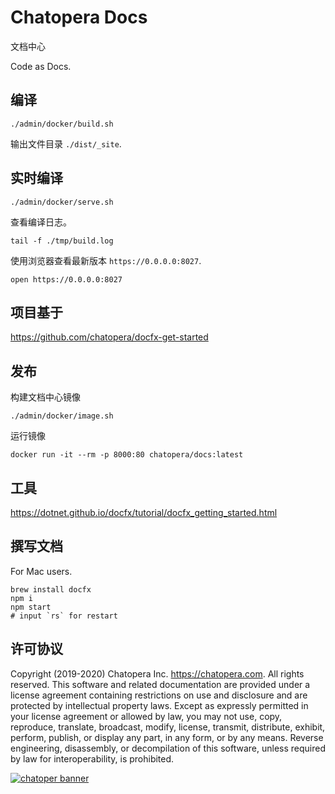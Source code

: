 # Chatopera Docs

文档中心

Code as Docs.

## 编译

```
./admin/docker/build.sh
```

输出文件目录 `./dist/_site`.

## 实时编译

```
./admin/docker/serve.sh
```

查看编译日志。

```
tail -f ./tmp/build.log
```

使用浏览器查看最新版本 `https://0.0.0.0:8027`.

```
open https://0.0.0.0:8027
```

## 项目基于

https://github.com/chatopera/docfx-get-started

## 发布

构建文档中心镜像

```
./admin/docker/image.sh
```

运行镜像

```
docker run -it --rm -p 8000:80 chatopera/docs:latest
```

## 工具

https://dotnet.github.io/docfx/tutorial/docfx_getting_started.html

## 撰写文档

For Mac users.

```
brew install docfx
npm i
npm start
# input `rs` for restart
```

## 许可协议

Copyright (2019-2020) Chatopera Inc. <https://chatopera.com>. All rights reserved.
This software and related documentation are provided under a license agreement containing restrictions on use and disclosure and are protected by intellectual property laws.
Except as expressly permitted in your license agreement or allowed by law, you may not use, copy, reproduce, translate, broadcast, modify, license, transmit, distribute, exhibit, perform, publish, or display any part, in any form, or by any means. Reverse engineering, disassembly, or decompilation of this software, unless required by law for interoperability, is prohibited.

[![chatoper banner][co-banner-image]][co-url]

[co-banner-image]: https://user-images.githubusercontent.com/3538629/42383104-da925942-8168-11e8-8195-868d5fcec170.png
[co-url]: https://www.chatopera.com
